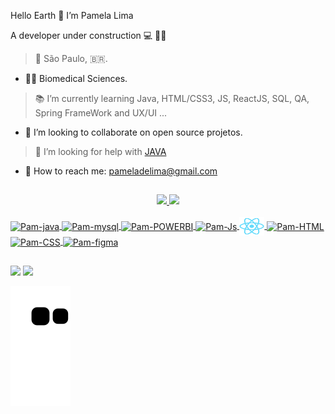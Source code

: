 Hello Earth 👋 I’m Pamela Lima

A developer under construction 💻 👷‍♀️

> 📍 São Paulo, 🇧🇷. 
- 🧑‍🎓 Biomedical Sciences.
> 📚 I’m currently learning Java, HTML/CSS3, JS, ReactJS, SQL, QA, Spring FrameWork and UX/UI ...
- 👯 I’m looking to collaborate on open source projetos.
> 🤔 I’m looking for help with [JAVA](https://img.shields.io/badge/Java-ED8B00?style=for-the-badge&logo=java&logoColor=black)
- 💌 How to reach me: pameladelima@gmail.com

##

<div align="center">
  <a href="https://github.com/LimaPamela">
  <img height="180em" src="https://github-readme-stats.vercel.app/api?username=LimaPamela&show_icons=false&theme=dracula&include_all_commits=true&count_private=true"/>
  <img height="180em" src="https://github-readme-stats.vercel.app/api/top-langs/?username=limaPamela&layout=compact&langs_count=7&theme=dracula"/>
</div>
<div style="display: inline_block"><br>
  <img align="center" alt="Pam-java" height="60" width="60"src="https://cdn.jsdelivr.net/gh/devicons/devicon/icons/java/java-original-wordmark.svg"/>
  <img align="center" alt="Pam-mysql" height="60" width="60" src="https://cdn.jsdelivr.net/gh/devicons/devicon/icons/mysql/mysql-plain-wordmark.svg"/>
  <img align="center" alt="Pam-POWERBI" height="40" width="60" src="https://logos-world.net/wp-content/uploads/2022/02/Microsoft-Power-BI-Symbol.png" width="60px"/>
  <img align="center" alt="Pam-Js" height="30" width="40" src="https://cdn.jsdelivr.net/gh/devicons/devicon/icons/javascript/javascript-original.svg" />
  <img align="center" alt="Pam-React" height="30" width="40" src="https://raw.githubusercontent.com/devicons/devicon/master/icons/react/react-original.svg"/>
  <img align="center" alt="Pam-HTML" height="30" width="40" src="https://cdn.jsdelivr.net/gh/devicons/devicon/icons/html5/html5-original-wordmark.svg" />
  <img align="center" alt="Pam-CSS" height="30" width="40" src="https://cdn.jsdelivr.net/gh/devicons/devicon/icons/css3/css3-original-wordmark.svg" />
 <img align="center" alt="Pam-figma" height="30" width="40" src="https://cdn.jsdelivr.net/gh/devicons/devicon/icons/figma/figma-original.svg" />
</div>

##
 
<div> 
  <a href = "mailto:pameladelima@gmail.com"><img src="https://img.shields.io/badge/-Gmail-%23333?style=for-the-badge&logo=gmail&logoColor=white" target="_blank"></a>
  <a href="https://www.linkedin.com/in/pamela-lima-s/" target="_blank"><img src="https://img.shields.io/badge/-LinkedIn-%230077B5?style=for-the-badge&logo=linkedin&logoColor=white" target="_blank"></a> 
 
  ![Snake animation](https://github.com/LimaPamela/LimaPamela/blob/output/github-contribution-grid-snake.svg)
 
</div>
